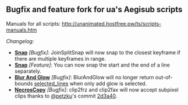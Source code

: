 ## Bugfix and feature fork for ua's Aegisub scripts  

Manuals for all scripts: http://unanimated.hostfree.pw/ts/scripts-manuals.htm  

*Changelog:*  

* **[Snap](http://unanimated.hostfree.pw/ts/scripts-manuals.htm?#snap)** *\[Bugfix\]*: JoinSplitSnap will now snap to the closest keyframe if there are multiple keyframes in range.  
* **[Snap](http://unanimated.hostfree.pw/ts/scripts-manuals.htm?#snap)** *\[Feature\]*: You can now snap the start and the end of a line separately.  
* **[Blur And Glow](http://unanimated.hostfree.pw/ts/scripts-manuals.htm?#blurglow)** *\[Bugfix\]*: BlurAndGlow will no longer return out-of-bounds [selected_lines](https://web.archive.org/http://docs.aegisub.org/3.2/Automation/Lua/Registration/#macro-processing-function) when only add glow is selected.  
* **[NecrosCopy](http://unanimated.hostfree.pw/ts/scripts-manuals.htm?#necroscopy)** *\[Bugfix\]*: clip2frz and clip2fax will now accept subpixel clips thanks to [@petzku](https://github.com/petzku)'s commit [2d3a40](../../commit/2d3a400911c45b90b0a20d388332e4702e302c4f).  
